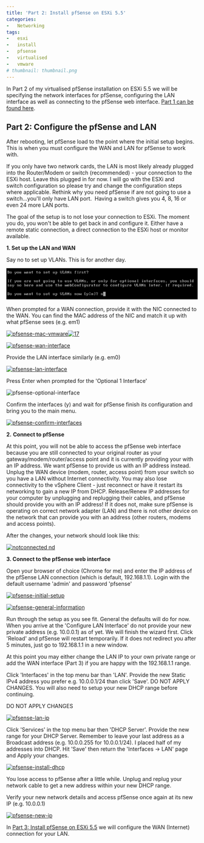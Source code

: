 ```yaml
---
title: 'Part 2: Install pfSense on ESXi 5.5'
categories:
-   Networking
tags:
-   esxi
-   install
-   pfsense
-   virtualised
-   vmware
# thumbnail: thumbnail.png
---
```


In Part 2 of my virtualised pfSense installation on ESXi 5.5 we will be specifying the network interfaces for pfSense, configuring the LAN interface as well as connecting to the pfSense web interface. [Part 1 can be found here](/part-1-install-pfsense-on-esxi-5-5/).

<!-- more -->

## Part 2: Configure the pfSense and LAN

After rebooting, let pfSense load to the point where the initial setup begins. This is when you must configure the WAN and LAN for pfSense to work with.

If you only have two network cards, the LAN is most likely already plugged into the Router/Modem or switch (recommended) - your connection to the ESXi host. Leave this plugged in for now. I will go with the ESXi and switch configuration so please try and change the configuration steps where applicable. Rethink why you need pfSense if are not going to use a switch...you'll only have LAN port.  Having a switch gives you 4, 8, 16 or even 24 more LAN ports.

The goal of the setup is to not lose your connection to ESXi. The moment you do, you won't be able to get back in and configure it. Either have a remote static connection, a direct connection to the ESXi host or monitor available.

**1. Set up the LAN and WAN**

Say no to set up VLANs. This is for another day.

[![pfsense-vlan-setup](18.png)](18.png)

When prompted for a WAN connection, provide it with the NIC connected to the WAN. You can find the MAC address of the NIC and match it up with what pfSense sees (e.g. em1)

[![pfsense-mac-vmware](/assets/images/2014-08-23-part-2-install-pfsense-esxi-5-5/16.png)](/assets/images/2014-08-23-part-2-install-pfsense-esxi-5-5/16.png)[![17](/assets/images/2014-08-23-part-2-install-pfsense-esxi-5-5/17.png)](/assets/images/2014-08-23-part-2-install-pfsense-esxi-5-5/17.png)

[![pfsense-wan-interface](/assets/images/2014-08-23-part-2-install-pfsense-esxi-5-5/21.png)](/assets/images/2014-08-23-part-2-install-pfsense-esxi-5-5/21.png)

Provide the LAN interface similarly (e.g. em0)

[![pfsense-lan-interface](/assets/images/2014-08-23-part-2-install-pfsense-esxi-5-5/19.png)](/assets/images/2014-08-23-part-2-install-pfsense-esxi-5-5/19.png)

Press Enter when prompted for the 'Optional 1 Interface'

![pfsense-optional-interface](/assets/images/2014-08-23-part-2-install-pfsense-esxi-5-5/20.png)

Confirm the interfaces (y) and wait for pfSense finish its configuration and bring you to the main menu.

[![pfsense-confirm-interfaces](/assets/images/2014-08-23-part-2-install-pfsense-esxi-5-5/esxi_pfs_4_13a.png)](/assets/images/2014-08-23-part-2-install-pfsense-esxi-5-5/esxi_pfs_4_13a.png)

**2.** **Connect to pfSense**

At this point, you will not be able to access the pfSense web interface because you are still connected to your original router as your gateway/modem/router/access point and it is currently providing your with an IP address. We want pfSense to provide us with an IP address instead. Unplug the WAN device (modem, router, access point) from your switch so you have a LAN without Internet connectivity. You may also lose connectivity to the vSphere Client - just reconnect or have it restart its networking to gain a new IP from DHCP. Release/Renew IP addresses for your computer by unplugging and replugging their cables, and pfSense should provide you with an IP address! If it does not, make sure pfSense is operating on correct network adapter (LAN) and there is not other device on the network that can provide you with an address (other routers, modems and access points).

After the changes, your network should look like this:

[![notconnected nd](/assets/images/2014-08-23-part-2-install-pfsense-esxi-5-5/notconnected-nd.png)](/assets/images/2014-08-23-part-2-install-pfsense-esxi-5-5/notconnected-nd.png)

**3. Connect to the pfSense web interface**

Open your browser of choice (Chrome for me) and enter the IP address of the pfSense LAN connection (which is default, 192.168.1.1). Login with the default username 'admin' and password 'pfsense'

[![pfsense-initial-setup](/assets/images/2014-08-23-part-2-install-pfsense-esxi-5-5/33.png)](/assets/images/2014-08-23-part-2-install-pfsense-esxi-5-5/33.png)

[![pfsense-general-information](/assets/images/2014-08-23-part-2-install-pfsense-esxi-5-5/32.png)](/assets/images/2014-08-23-part-2-install-pfsense-esxi-5-5/32.png)

Run through the setup as you see fit. General the defaults will do for now. When you arrive at the 'Configure LAN Interface' do not provide your new private address (e.g. 10.0.0.1) as of yet. We will finish the wizard first. Click 'Reload' and pfSense will restart temporarily. If it does not redirect you after 5 minutes, just go to 192.168.1.1 in a new window.

At this point you may either change the LAN IP to your own private range or add the WAN interface (Part 3) if you are happy with the 192.168.1.1 range.

Click 'Interfaces' in the top menu bar than 'LAN'. Provide the new Static IPv4 address you prefer e.g. 10.0.0.1/24 than click 'Save'. DO NOT APPLY CHANGES. You will also need to setup your new DHCP range before continuing.

DO NOT APPLY CHANGES

[![pfsense-lan-ip](/assets/images/2014-08-23-part-2-install-pfsense-esxi-5-5/31.png)](/assets/images/2014-08-23-part-2-install-pfsense-esxi-5-5/31.png)

Click 'Services' in the top menu bar then 'DHCP Server'. Provide the new range for your DHCP Server. Remember to leave your last address as a Broadcast address (e.g. 10.0.0.255 for 10.0.0.1/24). I placed half of my addresses into DHCP. Hit 'Save' then return the 'Interfaces -> LAN' page and Apply your changes.

[![pfsense-install-dhcp](/assets/images/2014-08-23-part-2-install-pfsense-esxi-5-5/30.png)](/assets/images/2014-08-23-part-2-install-pfsense-esxi-5-5/30.png)

You lose access to pfSense after a little while. Unplug and replug your network cable to get a new address within your new DHCP range.

Verify your new network details and access pfSense once again at its new IP (e.g. 10.0.0.1)

[![pfsense-new-ip](/assets/images/2014-08-23-part-2-install-pfsense-esxi-5-5/29.png)](/assets/images/2014-08-23-part-2-install-pfsense-esxi-5-5/29.png)

In [Part 3: Install pfSense on ESXi 5.5](/part-3-install-pfsense-esxi-5-5/) we will configure the WAN (Internet) connection for your LAN.
